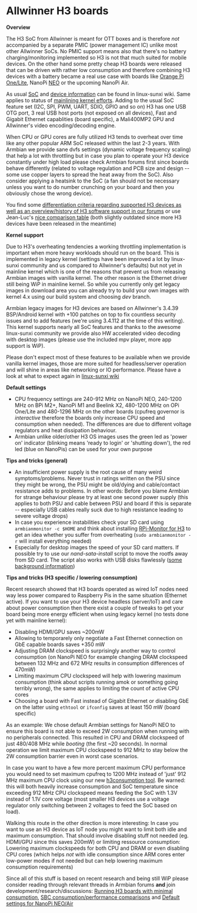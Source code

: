 # Allwinner H3 boards

**Overview**

The H3 SoC from Allwinner is meant for OTT boxes and is therefore _not_ accompanied by a separate PMIC (power management IC) unlike most other Allwinner SoCs. No PMIC support means also that there's no battery charging/monitoring implemented so H3 is not that much suited for mobile devices. On the other hand some pretty cheap H3 boards were released that can be driven with rather low consumption and therefore combining H3 devices with a battery became a real use case with boards like [Orange Pi One/Lite](http://linux-sunxi.org/Orange_Pi_Lite), NanoPi [NEO](http://linux-sunxi.org/FriendlyARM_NanoPi_NEO) or the upcoming NanoPi Air.

As usual [SoC](http://linux-sunxi.org/H3) and [device information](http://linux-sunxi.org/Category:H3_Devices) can be found in linux-sunxi wiki. Same applies to status of [mainlining kernel efforts](http://linux-sunxi.org/Linux_mainlining_effort). Adding to the usual SoC feature set (I2C, SPI, PWM, UART, SDIO, GPIO and so on) H3 has one USB OTG port, 3 real USB host ports (not exposed on all devices), Fast and Gigabit Ethernet capablities (board specific), a Mali400MP2 GPU and Allwinner's video encoding/decoding engine.

When CPU or GPU cores are fully utilized H3 tends to overheat over time like any other popular ARM SoC released within the last 2-3 years. With Armbian we provide sane dvfs settings (dynamic voltage frequency scaling) that help a lot with throttling but in case you plan to operate your H3 device constantly under high load please check Armbian forums first since boards behave differently (related to voltage regulation and PCB size and design -- some use copper layers to spread the heat away from the SoC). Also consider applying a heatsink to the SoC (a fan should not be necessary unless you want to do number crunching on your board and then you obviously chose the wrong device).

You find some [differentiation criteria regarding supported H3 devices as well as an overview/history of H3 software support in our forums](http://forum.armbian.com/index.php/topic/1351-h3-board-buyers-guide/) or use Jean-Luc's [nice comparison table](http://www.cnx-software.com/2016/06/08/allwinner-h3-boards-comparison-tables-with-orange-pi-banana-pi-m2-nanopi-p1-and-h3-olinuxino-nano-boards/#comments) (both slightly outdated since more H3 devices have been released in the meantime)

**Kernel support**

Due to H3's overheating tendencies a working throttling implementation is important when more heavy workloads should run on the board. This is implemented in legacy kernel (settings have been improved a lot by linux-sunxi community and us compared to Allwinner's defaults) but not yet in mainline kernel which is one of the reasons that prevent us from releasing Armbian images with vanilla kernel. The other reason is the Ethernet driver still being WiP in mainline kernel. So while you currently only get legacy images in download area you can already try to build your own images with kernel 4.x using our build system and choosing _dev_ branch.

Armbian legacy images for H3 devices are based on Allwinner's 3.4.39 BSP/Android kernel with +100 patches on top to fix countless security issues and to add features (we're using 3.4.112 at the time of this writing). This kernel supports nearly all SoC features and thanks to the awesome linux-sunxi community we provide also HW accelerated video decoding with desktop images (please use the included mpv player, more app support is WiP). 

Please don't expect most of these features to be available when we provide vanilla kernel images, those are more suited for headless/server operation and will shine in areas like networking or IO performance. Please have a look at what to expect again in [linux-sunxi wiki](http://linux-sunxi.org/Sunxi_devices_as_NAS#New_opportunities_with_mainline_kernel)

**Default settings**

- CPU frequency settings are 240-912 MHz on NanoPi NEO, 240-1200 MHz on BPi M2+, NanoPi M1 and Beelink X2, 480-1200 MHz on OPi One/Lite and 480-1296 MHz on the other boards (cpufreq governor is _interactive_ therefore the boards only increase CPU speed and consumption when needed). The differences are due to different voltage regulators and heat dissipation behaviour.
- Armbian unlike older/other H3 OS images uses the green led as 'power on' indicator (blinking means 'ready to login' or 'shutting down'), the red led (blue on NanoPis) can be used for your own purpose

**Tips and tricks (general)**

- An insufficient power supply is the root cause of many weird symptoms/problems. Never trust in ratings written on the PSU since they might be wrong, the PSU might be old/dying and cable/contact resistance adds to problems. In other words: Before you blame Armbian for strange behaviour please try at least one second power supply (this applies to both PSU and cable between PSU and board if this is separate -- especially USB cables really suck due to high resistance leading to severe voltage drops)
- In case you experience instabilities check your SD card using `armbianmonitor -c $HOME` and think about installing [RPi-Monitor for H3](http://www.cnx-software.com/2016/03/17/rpi-monitor-is-a-web-based-remote-monitor-for-arm-development-boards-such-as-raspberry-pi-and-orange-pi/) to get an idea whether you suffer from overheating (`sudo armbianmonitor -r` will install everything needed)
- Especially for desktop images the speed of your SD card matters. If possible try to use our _nand-sata-install_ script to move the rootfs away from SD card. The script also works with USB disks flawlessly ([some background information](http://forum.armbian.com/index.php/topic/793-moving-to-harddisk/))

**Tips and tricks (H3 specific / lowering consumption)**

Recent research showed that H3 boards operated as wired IoT nodes need way less power compared to Raspberry Pis in the same situation (Ethernet active). If you want to use your H3 device headless (server/IoT) and care about power consumption then there exist a couple of tweaks to get your board being more energy efficient when using legacy kernel (no tests done yet with mainline kernel):

- Disabling HDMI/GPU saves ~200mW 
- Allowing to temporarely only negotiate a Fast Ethernet connection on GbE capable boards saves +350 mW
- Adjusting DRAM clockspeed is surprisingly another way to control consumption (on NanoPi NEO for example changing DRAM clockspeed between 132 MHz and 672 MHz results in consumption differences of 470mW)
- Limiting maximum CPU clockspeed will help with lowering maximum consumption (think about scripts running amok or something going terribly wrong), the same applies to limiting the count of active CPU cores
- Choosing a board with Fast instead of Gigabit Ethernet or disabling GbE on the latter using `ethtool` or `ifconfig` saves at least 150 mW (board specific)

As an example: We chose default Armbian settings for NanoPi NEO to ensure this board is not able to exceed 2W consumption when running with no peripherals connected. This resulted in CPU and DRAM clockspeed of just 480/408 MHz while _booting_ (the first ~20 seconds). In normal operation we limit maximum CPU clockspeed to 912 MHz to stay below the 2W consumption barrier even in worst case scenarios.

In case you want to have a few more percent maximum CPU performance you would need to set maximum cpufreq to 1200 MHz instead of 'just' 912 MHz maximum CPU clock using our new [h3consumption tool](http://forum.armbian.com/index.php/topic/1878-testers-wanted-h3consumption-to-be-included-into-future-armbian-releases/). Be warned: this will both heavily increase consumption and SoC temperature since exceeding 912 MHz CPU clockspeed means feeding the SoC with 1.3V instead of 1.1V core voltage (most smaller H3 devices use a voltage regulator only switching between 2 voltages to feed the SoC based on load).

Walking this route in the other direction is more interesting: In case you want to use an H3 device as IoT node you might want to limit both idle and maximum consumption. That should involve disabling stuff not needed (eg. HDMI/GPU since this saves 200mW) or limiting ressource consumption: Lowering maximum clockspeeds for both CPU and DRAM or even disabling CPU cores (which helps _not_ with idle consumption since ARM cores enter low-power modes if not needed but can help lowering maximum consumption requirements)

Since all of this stuff is based on recent research and being still WiP please consider reading through relevant threads in Armbian forums **and** join development/research/discussions: [Running H3 boards with minimal consumption](http://forum.armbian.com/index.php/topic/1614-running-h3-boards-with-minimal-consumption/), [SBC consumption/performance comparisons](http://forum.armbian.com/index.php/topic/1748-sbc-consumptionperformance-comparisons/) and [Default settings for NanoPi NEO/Air](http://forum.armbian.com/index.php/topic/1728-rfc-default-settings-for-nanopi-neoair/)

